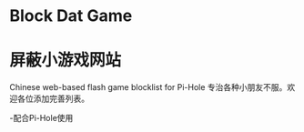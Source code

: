 # Block Dat Game
# 屏蔽小游戏网站

Chinese web-based flash game blocklist for Pi-Hole
专治各种小朋友不服。欢迎各位添加完善列表。

-配合Pi-Hole使用
